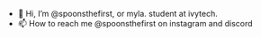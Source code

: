 - 👋 Hi, I’m @spoonsthefirst, or myla. student at ivytech.
- 📫 How to reach me
@spoonsthefirst on instagram and discord
<!---
spoonsthefirst/spoonsthefirst is a ✨ special ✨ repository because its `README.md` (this file) appears on your GitHub profile.
You can click the Preview link to take a look at your changes.
--->
